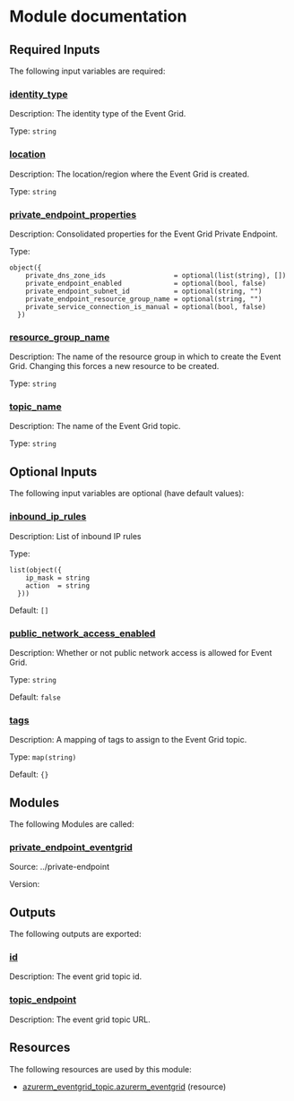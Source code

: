 # Module documentation

## Required Inputs

The following input variables are required:

### <a name="input_identity_type"></a> [identity\_type](#input\_identity\_type)

Description: The identity type of the Event Grid.

Type: `string`

### <a name="input_location"></a> [location](#input\_location)

Description: The location/region where the Event Grid is created.

Type: `string`

### <a name="input_private_endpoint_properties"></a> [private\_endpoint\_properties](#input\_private\_endpoint\_properties)

Description: Consolidated properties for the Event Grid Private Endpoint.

Type:

```hcl
object({
    private_dns_zone_ids                 = optional(list(string), [])
    private_endpoint_enabled             = optional(bool, false)
    private_endpoint_subnet_id           = optional(string, "")
    private_endpoint_resource_group_name = optional(string, "")
    private_service_connection_is_manual = optional(bool, false)
  })
```

### <a name="input_resource_group_name"></a> [resource\_group\_name](#input\_resource\_group\_name)

Description: The name of the resource group in which to create the Event Grid. Changing this forces a new resource to be created.

Type: `string`

### <a name="input_topic_name"></a> [topic\_name](#input\_topic\_name)

Description: The name of the Event Grid topic.

Type: `string`

## Optional Inputs

The following input variables are optional (have default values):

### <a name="input_inbound_ip_rules"></a> [inbound\_ip\_rules](#input\_inbound\_ip\_rules)

Description: List of inbound IP rules

Type:

```hcl
list(object({
    ip_mask = string
    action  = string
  }))
```

Default: `[]`

### <a name="input_public_network_access_enabled"></a> [public\_network\_access\_enabled](#input\_public\_network\_access\_enabled)

Description: Whether or not public network access is allowed for Event Grid.

Type: `string`

Default: `false`

### <a name="input_tags"></a> [tags](#input\_tags)

Description: A mapping of tags to assign to the Event Grid topic.

Type: `map(string)`

Default: `{}`
## Modules

The following Modules are called:

### <a name="module_private_endpoint_eventgrid"></a> [private\_endpoint\_eventgrid](#module\_private\_endpoint\_eventgrid)

Source: ../private-endpoint

Version:
## Outputs

The following outputs are exported:

### <a name="output_id"></a> [id](#output\_id)

Description: The event grid topic id.

### <a name="output_topic_endpoint"></a> [topic\_endpoint](#output\_topic\_endpoint)

Description: The event grid topic URL.
## Resources

The following resources are used by this module:

- [azurerm_eventgrid_topic.azurerm_eventgrid](https://registry.terraform.io/providers/hashicorp/azurerm/latest/docs/resources/eventgrid_topic) (resource)
